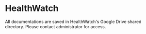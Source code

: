 # HealthWatch
All documentations are saved in HealthWatch's Google Drive shared directory. Please contact administrator for access.

